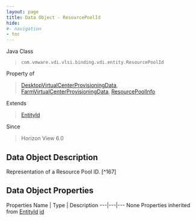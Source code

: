 ```yaml
---
layout: page
title: Data Object - ResourcePoolId
hide:
#- navigation
- toc
---
```








Java Class
> `com.vmware.vdi.vlsi.binding.vdi.entity.ResourcePoolId`

Property of
> [DesktopVirtualCenterProvisioningData](vdi.resources.Desktop.VirtualCenterProvisioningData.md#field_detail), [FarmVirtualCenterProvisioningData](vdi.resources.Farm.VirtualCenterProvisioningData.md#field_detail), [ResourcePoolInfo](vdi.utils.virtualcenter.ResourcePool.ResourcePoolInfo.md#field_detail)

Extends
> [EntityId](vdi.EntityId.md)

Since
> Horizon View 6.0


## Data Object Description

Representation of a Resource Pool ID.
 [^167]



## Data Object Properties
Properties
Name |  Type |  Description
---|---|---
None
Properties inherited from [EntityId](vdi.EntityId.md)
[id](vdi.EntityId.md#id)


 
